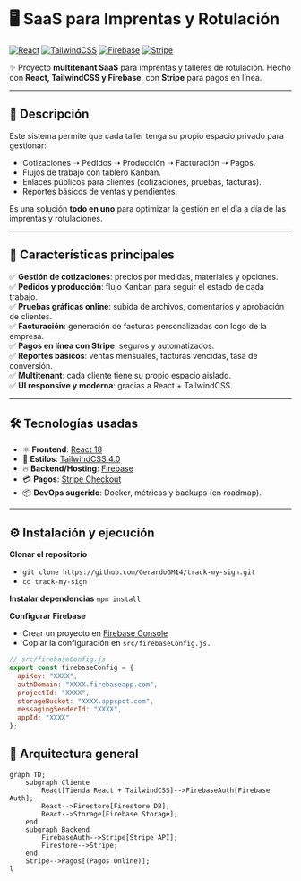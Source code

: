 # 🖥️ SaaS para Imprentas y Rotulación  
[![React](https://img.shields.io/badge/React-18-blue?logo=react)](https://react.dev/) 
[![TailwindCSS](https://img.shields.io/badge/TailwindCSS-4.0-38b2ac?logo=tailwindcss)](https://tailwindcss.com/) 
[![Firebase](https://img.shields.io/badge/Firebase-Backend-orange?logo=firebase)](https://firebase.google.com/) 
[![Stripe](https://img.shields.io/badge/Stripe-Payments-626cd9?logo=stripe)](https://stripe.com/)  

✨ Proyecto **multitenant SaaS** para imprentas y talleres de rotulación. Hecho con **React, TailwindCSS y Firebase**, con **Stripe** para pagos en línea.  

---

## 📖 Descripción
Este sistema permite que cada taller tenga su propio espacio privado para gestionar:  
- Cotizaciones ➝ Pedidos ➝ Producción ➝ Facturación ➝ Pagos.  
- Flujos de trabajo con tablero Kanban.  
- Enlaces públicos para clientes (cotizaciones, pruebas, facturas).  
- Reportes básicos de ventas y pendientes.  

Es una solución **todo en uno** para optimizar la gestión en el día a día de las imprentas y rotulaciones.

---

## 🚀 Características principales
✅ **Gestión de cotizaciones**: precios por medidas, materiales y opciones.  
✅ **Pedidos y producción**: flujo Kanban para seguir el estado de cada trabajo.  
✅ **Pruebas gráficas online**: subida de archivos, comentarios y aprobación de clientes.  
✅ **Facturación**: generación de facturas personalizadas con logo de la empresa.  
✅ **Pagos en línea con Stripe**: seguros y automatizados.  
✅ **Reportes básicos**: ventas mensuales, facturas vencidas, tasa de conversión.  
✅ **Multitenant**: cada cliente tiene su propio espacio aislado.  
✅ **UI responsive y moderna**: gracias a React + TailwindCSS.  

---

## 🛠️ Tecnologías usadas
- ⚛️ **Frontend**: [React 18](https://react.dev/)  
- 🎨 **Estilos**: [TailwindCSS 4.0](https://tailwindcss.com/)  
- 🔥 **Backend/Hosting**: [Firebase](https://firebase.google.com/)  
- 💳 **Pagos**: [Stripe Checkout](https://stripe.com/)  
- 📦 **DevOps sugerido**: Docker, métricas y backups (en roadmap).  

---

## ⚙️ Instalación y ejecución
**Clonar el repositorio**
- ```git clone https://github.com/GerardoGM14/track-my-sign.git```
- ```cd track-my-sign```

**Instalar dependencias**
```npm install```

**Configurar Firebase**
- Crear un proyecto en [Firebase Console](https://console.firebase.google.com/)  
- Copiar la configuración en ```src/firebaseConfig.js.```

```js
// src/firebaseConfig.js
export const firebaseConfig = {
  apiKey: "XXXX",
  authDomain: "XXXX.firebaseapp.com",
  projectId: "XXXX",
  storageBucket: "XXXX.appspot.com",
  messagingSenderId: "XXXX",
  appId: "XXXX"
};
```


## 📂 Arquitectura general
```mermaid
graph TD;
    subgraph Cliente
        React[Tienda React + TailwindCSS]-->FirebaseAuth[Firebase Auth];
        React-->Firestore[Firestore DB];
        React-->Storage[Firebase Storage];
    end
    subgraph Backend
        FirebaseAuth-->Stripe[Stripe API];
        Firestore-->Stripe;
    end
    Stripe-->Pagos[(Pagos Online)];
l


